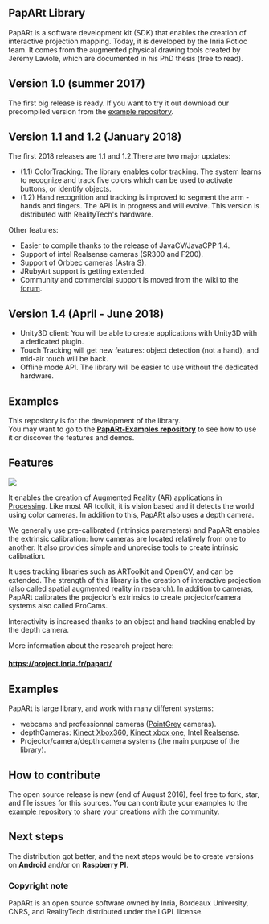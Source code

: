 ## PapARt Library

PapARt is a software development kit (SDK) that enables the creation of interactive projection mapping. Today, it is developed by the Inria Potioc team. It comes from the augmented physical drawing tools created by Jeremy Laviole, which are documented in his PhD thesis (free to read).

## Version 1.0 (summer 2017)

The first big release is ready. If you want to try it out download our precompiled version from the [example repository](https://github.com/poqudrof/Papart-examples). 

## Version 1.1 and 1.2 (January 2018)

The first 2018 releases are 1.1 and 1.2.There are two major updates: 

* (1.1) ColorTracking: The library enables color tracking. The system learns to recognize and track five colors which can be used to activate buttons, or identify objects. 
* (1.2) Hand recognition and tracking is improved to segment the arm - hands and fingers. The API is in progress and will evolve. This version is distributed with RealityTech's hardware.

Other features: 

* Easier to compile thanks to the release of JavaCV/JavaCPP 1.4.  
* Support of intel Realsense cameras (SR300 and F200). 
* Support of Orbbec cameras (Astra S).
* JRubyArt support is getting extended.
* Community and commercial support is moved from the wiki to the [forum](http://forum.rea.lity.tech). 

## Version 1.4 (April - June 2018)

* Unity3D client: You will be able to create applications with Unity3D with a dedicated plugin.
* Touch Tracking will get new features: object detection (not a hand), and mid-air touch will be back. 
* Offline mode API. The library will be easier to use without the dedicated hardware.

## Examples

This repository is for the development of the library.  
You may want to go to the **[PapARt-Examples repository](https://github.com/poqudrof/Papart-examples)** to see how to use it or discover  the features and demos. 

## Features

[![](https://github.com/poqudrof/PapARt/blob/master/video_screenshot.png?raw=true)](https://youtu.be/bMwKVOuZ9EA)

It enables the creation of Augmented Reality (AR) applications in [Processing](https://processing.org/). 
Like most AR toolkit, it is vision based and it detects the world using color cameras. 
In addition to this, PapARt also uses a depth camera. 

We generally use pre-calibrated (intrinsics parameters) and PapARt enables the extrinsic calibration: how cameras are located relatively from one to another. It also provides simple and unprecise tools to create intrinsic calibration. 

It uses tracking libraries such as ARToolkit and OpenCV, and can be extended. 
The strength of this library is the creation of interactive projection (also called spatial augmented reality in research). 
In addition to cameras, PapARt calibrates the projector’s extrinsics to create projector/camera systems also called ProCams. 

Interactivity is increased thanks to an object and hand tracking enabled by the depth camera.

More information about the research project here: 
#### https://project.inria.fr/papart/

## Examples

PapARt is large library, and work with many different systems:
- webcams and professionnal cameras ([PointGrey](https://www.ptgrey.com/) cameras). 
- depthCameras: [Kinect Xbox360](https://github.com/OpenKinect/libfreenect), [Kinect xbox one](https://github.com/OpenKinect/libfreenect2), Intel [Realsense](https://github.com/IntelRealSense/librealsense).  
- Projector/camera/depth camera systems (the main purpose of the library).  

## How to contribute

The open source release is new (end of August 2016), feel free to fork, star, and file issues for this sources. 
You can contribute your examples to the [example repository](https://github.com/poqudrof/Papart-examples) to 
share your creations with the community. 

## Next steps

The distribution got better, and the next steps would be to create versions on **Android** and/or on **Raspberry PI**.

### Copyright note

PapARt is an open source software owned by Inria, Bordeaux University, CNRS, and RealityTech distributed
under the LGPL license.
